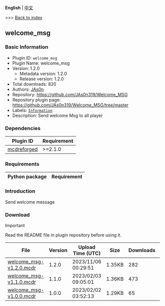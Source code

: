 **English** | [中文](readme-zh_cn.md)

\>\>\> [Back to index](/readme.md)

## welcome_msg

### Basic Information

- Plugin ID: `welcome_msg`
- Plugin Name: welcome_msg
- Version: 1.2.0
  - Metadata version: 1.2.0
  - Release version: 1.2.0
- Total downloads: 820
- Authors: [JAs0n](https://github.com/JAs0n319)
- Repository: https://github.com/JAs0n319/Welcome_MSG
- Repository plugin page: https://github.com/JAs0n319/Welcome_MSG/tree/master
- Labels: [`Information`](/labels/information/readme.md)
- Description: Send welcome Msg to all player

### Dependencies

| Plugin ID | Requirement |
| --- | --- |
| [mcdreforged](https://github.com/Fallen-Breath/MCDReforged) | \>=2.1.0 |

### Requirements

| Python package | Requirement |
| --- | --- |

### Introduction

Send welcome message

### Download

> [!IMPORTANT]
> Read the README file in plugin repository before using it.

| File | Version | Upload Time (UTC) | Size | Downloads | Operations |
| --- | --- | --- | --- | --- | --- |
| [welcome_msg-v1.2.0.mcdr](https://github.com/JAs0n319/Welcome_MSG/releases/tag/welcome_msg-v1.2.0) | 1.2.0 | 2023/11/06 00:29:51 | 1.35KB | 282 | [Download](https://github.com/JAs0n319/Welcome_MSG/releases/download/welcome_msg-v1.2.0/welcome_msg-v1.2.0.mcdr) |
| [welcome_msg-v1.1.0.mcdr](https://github.com/JAs0n319/Welcome_MSG/releases/tag/welcome_msg-v1.1.0) | 1.1.0 | 2023/02/03 09:05:01 | 1.36KB | 473 | [Download](https://github.com/JAs0n319/Welcome_MSG/releases/download/welcome_msg-v1.1.0/welcome_msg-v1.1.0.mcdr) |
| [welcome_msg-v1.0.0.mcdr](https://github.com/JAs0n319/Welcome_MSG/releases/tag/welcome_msg-v1.0.0) | 1.0.0 | 2023/02/02 03:52:13 | 1.29KB | 65 | [Download](https://github.com/JAs0n319/Welcome_MSG/releases/download/welcome_msg-v1.0.0/welcome_msg-v1.0.0.mcdr) |

